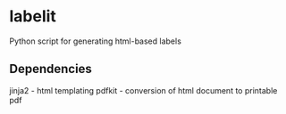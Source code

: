 # labelit
Python script for generating html-based labels

## Dependencies
jinja2 - html templating
pdfkit - conversion of html document to printable pdf